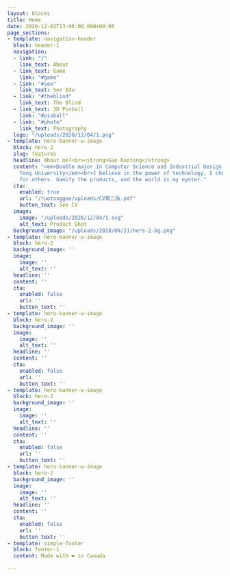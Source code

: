 ```yaml
---
layout: blocks
title: Home
date: 2020-12-02T23:00:00.000+00:00
page_sections:
- template: navigation-header
  block: header-1
  navigation:
  - link: "/"
    link_text: About
  - link_text: Game
    link: "#game"
  - link: "#sex"
    link_text: Sex Edu
  - link: "#theblind"
    link_text: The Blind
  - link_text: 3D Pinball
    link: "#pinball"
  - link: "#photo"
    link_text: Photography
  logo: "/uploads/2020/12/04/1.png"
- template: hero-banner-w-image
  block: hero-2
  slug: features
  headline: About me?<br><strong>Gao Ruotong</strong>
  content: "<em>Double major in Computer Science and Industrial Design, Shanghai Jiao
    Tong University</em><br>I believe in the power of technology. I cherish my empathy
    for others. Gamify the products, and the world is my oyster."
  cta:
    enabled: true
    url: "/ruotonggao/uploads/CV第二版.pdf"
    button_text: See CV
  image:
    image: "/uploads/2020/12/04/1.svg"
    alt_text: Product Shot
  background_image: "/uploads/2018/06/21/hero-2-bg.png"
- template: hero-banner-w-image
  block: hero-2
  background_image: ''
  image:
    image: ''
    alt_text: ''
  headline: ''
  content: ''
  cta:
    enabled: false
    url: ''
    button_text: ''
- template: hero-banner-w-image
  block: hero-2
  background_image: ''
  image:
    image: ''
    alt_text: ''
  headline: ''
  content: ''
  cta:
    enabled: false
    url: ''
    button_text: ''
- template: hero-banner-w-image
  block: hero-2
  background_image: ''
  image:
    image: ''
    alt_text: ''
  headline: ''
  content: ''
  cta:
    enabled: false
    url: ''
    button_text: ''
- template: hero-banner-w-image
  block: hero-2
  background_image: ''
  image:
    image: ''
    alt_text: ''
  headline: ''
  content: ''
  cta:
    enabled: false
    url: ''
    button_text: ''
- template: simple-footer
  block: footer-1
  content: Made with ❤︎ in Canada

---
```

